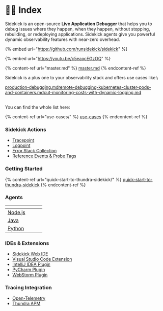 # 🧑🏫 Index

Sidekick is an open-source **Live Application Debugger** that helps you to debug issues where they happen, when they happen, without stopping, rebuilding, or redeploying applications. Sidekick agents give you powerful dynamic observability features with near-zero overhead.

{% embed url="https://github.com/runsidekick/sidekick" %}

{% embed url="https://youtu.be/c5eaocEGzOQ" %}

{% content-ref url="master.md" %}
[master.md](/master.md)
{% endcontent-ref %}

Sidekick is a plus one to your observability stack and offers use cases like:\


[production-debugging.md](use-cases/production-debugging.md)[remote-debugging-kubernetes-cluster-pods-and-containers.md](/use-cases/remote-debugging-kubernetes-cluster-pods-and-containers.md)[cut-monitoring-costs-with-dynamic-logging.md](/use-cases/cut-monitoring-costs-with-dynamic-logging.md)

\
You can find the whole list here:

{% content-ref url="use-cases/" %}
[use-cases](use-cases/)
{% endcontent-ref %}

### Sidekick Actions

* [Tracepoint](sidekick-actions/tracepoint.md)
* [Logpoint](sidekick-actions/logpoint.md)
* [Error Stack Collection](sidekick-actions/error-stack-collection.md)
* [Reference Events & Probe Tags](sidekick-actions/reference-events-and-probe-tags.md)



### Getting Started

{% content-ref url="quick-start-to-thundra-sidekick/" %}
[quick-start-to-thundra-sidekick](quick-start-to-thundra-sidekick/)
{% endcontent-ref %}

### Agents

<table data-view="cards"><thead><tr><th></th><th data-hidden></th><th data-hidden></th><th data-hidden data-type="select"></th></tr></thead><tbody><tr><td><a href="agents/node.js/">Node.js</a></td><td></td><td></td><td></td></tr><tr><td><a href="agents/java/">Java</a></td><td></td><td></td><td></td></tr><tr><td><a href="agents/python/">Python</a></td><td></td><td></td><td></td></tr></tbody></table>

### IDEs & Extensions

* [Sidekick Web IDE](plugins/sidekick-web-ide/README.md)
* [Visual Studio Code Extension](plugins/visual-studio-code-extension-python-and-node.js/README.md)
* [IntelliJ IDEA Plugin](plugins/intellij-idea-plugin/README.md)
* [PyCharm Plugin](plugins/pycharm-plugin-python.md)
* [WebStorm Plugin](plugins/webstorm-plugin-node.js.md)

### Tracing Integration

* [Open-Telemetry](integrations/open-telemetry-tracing-integration.md)
* [Thundra APM ](integrations/thundra-apm-tracing-integration.md)



